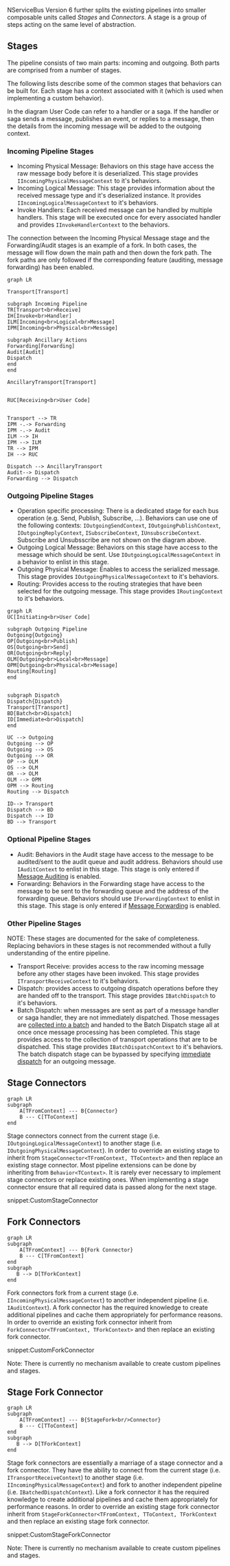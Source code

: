 NServiceBus Version 6 further splits the existing pipelines into smaller composable units called *Stages* and *Connectors*. A stage is a group of steps acting on the same level of abstraction.


## Stages

The pipeline consists of two main parts: incoming and outgoing. Both parts are comprised from a number of stages. 

The following lists describe some of the common stages that behaviors can be built for. Each stage has a context associated with it (which is used when implementing a custom behavior).

In the diagram User Code can refer to a handler or a saga. If the handler or saga sends a message, publishes an event, or replies to a message, then the details from the incoming message will be added to the outgoing context.


### Incoming Pipeline Stages

 * Incoming Physical Message: Behaviors on this stage have access the raw message body before it is deserialized. This stage provides `IIncomingPhysicalMessageContext` to it's behaviors.
 * Incoming Logical Message: This stage provides information about the received message type and it's deserialized instance. It provides `IIncomingLogicalMessageContext` to it's behaviors.
 * Invoke Handlers: Each received message can be handled by multiple handlers. This stage will be executed once for every associated handler and provides `IInvokeHandlerContext` to the behaviors.
 
The connection between the Incoming Physical Message stage and the Forwarding/Audit stages is an example of a fork. In both cases, the message will flow down the main path and then down the fork path. The fork paths are only followed if the corresponding feature (auditing, message forwarding) has been enabled.

```mermaid
graph LR

Transport[Transport]

subgraph Incoming Pipeline
TR[Transport<br>Receive]
IH[Invoke<br>Handler]
ILM[Incoming<br>Logical<br>Message]
IPM[Incoming<br>Physical<br>Message]

subgraph Ancillary Actions
Forwarding[Forwarding]
Audit[Audit]
Dispatch
end
end

AncillaryTransport[Transport]


RUC[Receiving<br>User Code]


Transport --> TR
IPM -.-> Forwarding
IPM -.-> Audit
ILM --> IH
IPM --> ILM
TR --> IPM
IH --> RUC

Dispatch --> AncillaryTransport
Audit--> Dispatch
Forwarding --> Dispatch
```

### Outgoing Pipeline Stages

 * Operation specific processing: There is a dedicated stage for each bus operation (e.g. Send, Publish, Subscribe, ...). Behaviors can use one of the following contexts: `IOutgoingSendContext`, `IOutgoingPublishContext`, `IOutgoingReplyContext`, `ISubscribeContext`, `IUnsubscribeContext`. Subscribe and Unsubsscribe are not shown on the diagram above.
 * Outgoing Logical Message: Behaviors on this stage have access to the message which should be sent. Use `IOutgoingLogicalMessageContext` in a behavior to enlist in this stage.
 * Outgoing Physical Message: Enables to access the serialized message. This stage provides `IOutgoingPhysicalMessageContext` to it's behaviors.
 * Routing: Provides access to the routing strategies that have been selected for the outgoing message. This stage provides `IRoutingContext` to it's behaviors.


```mermaid
graph LR
UC[Initiating<br>User Code]

subgraph Outgoing Pipeline
Outgoing{Outgoing}
OP[Outgoing<br>Publish]
OS[Outgoing<br>Send]
OR[Outgoing<br>Reply]
OLM[Outgoing<br>Local<br>Message]
OPM[Outgoing<br>Physical<br>Message]
Routing[Routing]
end


subgraph Dispatch
Dispatch{Dispatch}
Transport[Transport]
BD[Batch<br>Dispatch]
ID[Immediate<br>Dispatch]
end

UC --> Outgoing
Outgoing --> OP
Outgoing --> OS
Outgoing --> OR
OP --> OLM
OS --> OLM
OR --> OLM
OLM --> OPM
OPM --> Routing
Routing --> Dispatch

ID--> Transport
Dispatch --> BD
Dispatch --> ID
BD --> Transport
```


### Optional Pipeline Stages

 * Audit: Behaviors in the Audit stage have access to the message to be audited/sent to the audit queue and audit address. Behaviors should use `IAuditContext` to enlist in this stage. This stage is only entered if [Message Auditing](/nservicebus/operations/auditing.md) is enabled. 
 * Forwarding: Behaviors in the Forwarding stage have access to the message to be sent to the forwarding queue and the address of the forwarding queue. Behaviors should use `IForwardingContext` to enlist in this stage. This stage is only entered if [Message Forwarding](/nservicebus/messaging/forwarding.md) is enabled.


### Other Pipeline Stages

NOTE: These stages are documented for the sake of completeness. Replacing behaviors in these stages is not recommended without a fully understanding of the entire pipeline. 

 * Transport Receive: provides access to the raw incoming message before any other stages have been invoked. This stage provides `ITransportReceiveContext` to it's behaviors.
 * Dispatch: provides access to outgoing dispatch operations before they are handed off to the transport. This stage provides `IBatchDispatch` to it's behaviors.
 * Batch Dispatch: when messages are sent as part of a message handler or saga handler, they are not immediately dispatched. Those messages are [collected into a batch](/nservicebus/messaging/batched-dispatch.md) and handed to the Batch Dispatch stage all at once once message processing has been completed. This stage provides access to the collection of transport operations that are to be dispatched. This stage provides `IBatchDispatchContext` to it's behaviors. The batch dispatch stage can be bypassed by specifying [immediate dispatch](/nservicebus/messaging/send-a-message.md) for an outgoing message.


## Stage Connectors

```mermaid
graph LR
subgraph 
    A[TFromContext] --- B{Connector}
    B --- C[TToContext]
end
```

Stage connectors connect from the current stage (i.e. `IOutgoingLogicalMessageContext`) to another stage (i.e. `IOutgoingPhysicalMessageContext`). In order to override an existing stage to inherit from `StageConnector<TFromContext, TToContext>` and then replace an existing stage connector. Most pipeline extensions can be done by inheriting from `Behavior<TContext>`. It is rarely ever necessary to implement stage connectors or replace existing ones. When implementing a stage connector ensure that all required data is passed along for the next stage.

snippet:CustomStageConnector


## Fork Connectors

```mermaid
graph LR
subgraph 
    A[TFromContext] --- B{Fork Connector}
    B --- C[TFromContext]
end
subgraph 
   B --> D[TForkContext]
end
```

Fork connectors fork from a current stage (i.e. `IIncomingPhysicalMessageContext`) to another independent pipeline (i.e. `IAuditContext`). A fork connector has the required knowledge to create additional pipelines and cache them appropriately for performance reasons. In order to override an existing fork connector inherit from `ForkConnector<TFromContext, TForkContext>` and then replace an existing fork connector.

snippet:CustomForkConnector

Note: There is currently no mechanism available to create custom pipelines and stages.


## Stage Fork Connector

```mermaid
graph LR
subgraph 
    A[TFromContext] --- B{StageFork<br/>Connector}
    B --- C[TToContext]
end
subgraph 
   B --> D[TForkContext]
end
```

Stage fork connectors are essentially a marriage of a stage connector and a fork connector. They have the ability to connect from the current stage (i.e. `ITransportReceiveContext`) to another stage (i.e. `IIncomingPhysicalMessageContext`) and fork to another independent pipeline (i.e. `IBatchedDispatchContext`). Like a fork connector it has the required knowledge to create additional pipelines and cache them appropriately for performance reasons. In order to override an existing stage fork connector inherit from `StageForkConnector<TFromContext, TToContext, TForkContext` and then replace an existing stage fork connector.

snippet:CustomStageForkConnector

Note: There is currently no mechanism available to create custom pipelines and stages.
